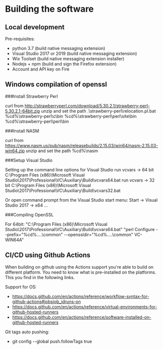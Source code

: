 Building the software
=====================

Local development
-----------------

Pre-requisites:
- python 3.7 (build native messaging extension)
- Visual Studio 2017 or 2019 (build native messaging extension)
- Wix Toolset (build native messaging extension installer)
- Nodejs + npm (build and sign the Firefox extension)
- Account and API key on Fire

Windows compilation of openssl
------------------------------

###Install Strawberry Perl

curl from http://strawberryperl.com/download/5.30.2.1/strawberry-perl-5.30.2.1-64bit.zip
unzip and set the path
.\strawberry-perl\relocation.pl.bat
%cd%\strawberry-perl\c\bin
%cd%\strawberry-perl\perl\site\bin
%cd%\strawberry-perl\perl\bin

###Install NASM

curl from https://www.nasm.us/pub/nasm/releasebuilds/2.15.03/win64/nasm-2.15.03-win64.zip
unzip and set the path
%cd%\nasm

###Setup Visual Studio 

Setting up the command line options for Visual Studio
run vcvars -> 64 bit
C:\Program Files (x86)\Microsoft Visual Studio\2017\Professional\VC\Auxiliary\Build\vcvars64.bat
run vcvars -> 32 bit
C:\Program Files (x86)\Microsoft Visual Studio\2017\Professional\VC\Auxiliary\Build\vcvars32.bat

Or open command prompt from the Visual Studio <Year> start menu:
Start -> Visual Studio 2017 -> x64 ...

###Compiling OpenSSL

For 64bit:
"C:\Program Files (x86)\Microsoft Visual Studio\2017\Professional\VC\Auxiliary\Build\vcvars64.bat"
"perl Configure --prefix="%cd%\..\..\common" --openssldir="%cd%\..\..\common" VC-WIN64A"

CI/CD using Github Actions
--------------------------

When building on github using the Actions support you're able to build on different platform. You need to know what is pre-installed on the platforms. This you find in the following links.

Support for OS: 
- https://docs.github.com/en/actions/reference/workflow-syntax-for-github-actions#jobsjob_idruns-on
- https://docs.github.com/en/actions/reference/virtual-environments-for-github-hosted-runners
- https://docs.github.com/en/actions/reference/software-installed-on-github-hosted-runners

Git tags auto pushing:
- git config --global push.followTags true
